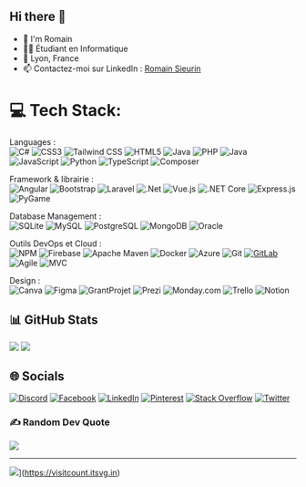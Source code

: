 ## Hi there 👋
- 👤 I'm Romain
- 🧑‍🎓 Étudiant en Informatique
- 📍 Lyon, France
- 📫 Contactez-moi sur LinkedIn : [Romain Sieurin](https://www.linkedin.com/in/romain-sieurin)

# 💻 Tech Stack:
Languages :<br/>
![C#](https://img.shields.io/badge/c%23-%23239120.svg?style=for-the-badge&logo=c-sharp&logoColor=white)
![CSS3](https://img.shields.io/badge/css3-%231572B6.svg?style=for-the-badge&logo=css3&logoColor=white)
![Tailwind CSS](https://img.shields.io/badge/tailwind%20css-%2338B2AC.svg?style=for-the-badge&logo=tailwind-css&logoColor=white)
![HTML5](https://img.shields.io/badge/html5-%23E34F26.svg?style=for-the-badge&logo=html5&logoColor=white)
![Java](https://img.shields.io/badge/java-%23ED8B00.svg?style=for-the-badge&logo=java&logoColor=white)
![PHP](https://img.shields.io/badge/php-%23777BB4.svg?style=for-the-badge&logo=php&logoColor=white)
![Java](https://img.shields.io/badge/java-%23ED8B00.svg?style=for-the-badge&logo=java&logoColor=white)
![JavaScript](https://img.shields.io/badge/javascript-%23323330.svg?style=for-the-badge&logo=javascript&logoColor=%23F7DF1E)
![Python](https://img.shields.io/badge/python-3670A0?style=for-the-badge&logo=python&logoColor=ffdd54)
![TypeScript](https://img.shields.io/badge/typescript-%23007ACC.svg?style=for-the-badge&logo=typescript&logoColor=white)
![Composer](https://img.shields.io/badge/Composer-%232C3E50.svg?style=for-the-badge&logo=composer&logoColor=white)

Framework & librairie :<br/>
![Angular](https://img.shields.io/badge/angular-%23DD0031.svg?style=for-the-badge&logo=angular&logoColor=white)
![Bootstrap](https://img.shields.io/badge/bootstrap-%238511FA.svg?style=for-the-badge&logo=bootstrap&logoColor=white)
![Laravel](https://img.shields.io/badge/laravel-%23FF2D20.svg?style=for-the-badge&logo=laravel&logoColor=white)
![.Net](https://img.shields.io/badge/.NET-5C2D91?style=for-the-badge&logo=.net&logoColor=white)
![Vue.js](https://img.shields.io/badge/vuejs-%2335495e.svg?style=for-the-badge&logo=vue-dot-js&logoColor=%234FC08D)
![.NET Core](https://img.shields.io/badge/.NET%20Core-%23008C65.svg?style=for-the-badge&logo=.net&logoColor=white)
![Express.js](https://img.shields.io/badge/express.js-%23404d59.svg?style=for-the-badge&logo=express&logoColor=white)
![PyGame](https://img.shields.io/badge/PyGame-%23A50000.svg?style=for-the-badge&logo=pygame&logoColor=white)

Database Management :<br/>
![SQLite](https://img.shields.io/badge/sqlite-%2307405e.svg?style=for-the-badge&logo=sqlite&logoColor=white)
![MySQL](https://img.shields.io/badge/mysql-%2300000f.svg?style=for-the-badge&logo=mysql&logoColor=white)
![PostgreSQL](https://img.shields.io/badge/PostgreSQL-%23316192.svg?style=for-the-badge&logo=postgresql&logoColor=white)
![MongoDB](https://img.shields.io/badge/mongodb-%2300A246.svg?style=for-the-badge&logo=mongodb&logoColor=white)
![Oracle](https://img.shields.io/badge/Oracle-F80000?style=for-the-badge&logo=oracle&logoColor=white)

Outils DevOps et Cloud :<br/>
![NPM](https://img.shields.io/badge/NPM-%23CB3837.svg?style=for-the-badge&logo=npm&logoColor=white)
![Firebase](https://img.shields.io/badge/firebase-%23FFCA28.svg?style=for-the-badge&logo=firebase&logoColor=white)
![Apache Maven](https://img.shields.io/badge/apachemaven-C71A36?style=for-the-badge&logo=apache-maven&logoColor=white)
![Docker](https://img.shields.io/badge/docker-%230db7ed.svg?style=for-the-badge&logo=docker&logoColor=white)
![Azure](https://img.shields.io/badge/azure-%230072C6.svg?style=for-the-badge&logo=azure-devops&logoColor=white)
![Git](https://img.shields.io/badge/Git-fc6d26?style=for-the-badge&logo=git&logoColor=white)
[![GitLab](https://img.shields.io/badge/GitLab-%23181717.svg?style=for-the-badge&logo=gitlab&logoColor=white)](https://gitlab.com/ton_profil_gitlab)
![Agile](https://img.shields.io/badge/Agile-%23E1E1E1.svg?style=for-the-badge)
![MVC](https://img.shields.io/badge/MVC-%23E1E1E1.svg?style=for-the-badge)

Design :<br/>
![Canva](https://img.shields.io/badge/Canva-%2300C4CC.svg?style=for-the-badge&logo=Canva&logoColor=white)
![Figma](https://img.shields.io/badge/figma-%23F24E1E.svg?style=for-the-badge&logo=figma&logoColor=white)
![GrantProjet](https://img.shields.io/badge/GrantProjet-%230F62FE.svg?style=for-the-badge&logo=grant&logoColor=white)
![Prezi](https://img.shields.io/badge/Prezi-%23000000.svg?style=for-the-badge&logo=prezi&logoColor=white)
![Monday.com](https://img.shields.io/badge/monday.com-%23007BFF.svg?style=for-the-badge&logo=monday.com&logoColor=white)
![Trello](https://img.shields.io/badge/Trello-%230A74DA.svg?style=for-the-badge&logo=trello&logoColor=white)
![Notion](https://img.shields.io/badge/Notion-%23000000.svg?style=for-the-badge&logo=notion&logoColor=white)

## 📊 GitHub Stats
![](https://github-readme-streak-stats.herokuapp.com/?user=srn-romain&theme=city_light&hide_border=true)
![](https://github-readme-stats.vercel.app/api/top-langs/?username=srn-romain&theme=city_light&hide_border=true&include_all_commits=false&count_private=false&layout=compact)

## 🌐 Socials
[![Discord](https://img.shields.io/badge/Discord-%237289DA.svg?logo=discord&logoColor=white)](https://discord.gg/@srn_romain)
[![Facebook](https://img.shields.io/badge/Facebook-%231877F2.svg?logo=Facebook&logoColor=white)](https://facebook.com/profile.php?id=100073440168921)
[![LinkedIn](https://img.shields.io/badge/LinkedIn-%230077B5.svg?logo=linkedin&logoColor=white)](https://linkedin.com/in/romain-sieurin)
[![Pinterest](https://img.shields.io/badge/Pinterest-%23E60023.svg?logo=Pinterest&logoColor=white)](https://pinterest.com/romainsieurin/)
[![Stack Overflow](https://img.shields.io/badge/-Stackoverflow-FE7A16?logo=stack-overflow&logoColor=white)](https://stackoverflow.com/users/22588074/srn-romain)
[![Twitter](https://img.shields.io/badge/Twitter-%231DA1F2.svg?logo=Twitter&logoColor=white)](https://twitter.com/srn_romain)

### ✍️ Random Dev Quote
![](https://quotes-github-readme.vercel.app/api?type=horizontal&theme=tokyonight)

---
![](https://visitcount.itsvg.in/api?id=srn-romain&icon=0&color=0)](https://visitcount.itsvg.in)
